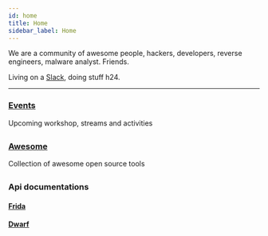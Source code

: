 ```yaml
---
id: home
title: Home
sidebar_label: Home
---
```


We are a community of awesome people, hackers, developers, reverse engineers, malware analyst. Friends.

Living on a [Slack](https://join.slack.com/t/resecret/shared_invite/zt-4sjjl4md-_M8AB5_tic~HTbFPY9oEFg), doing stuff h24.

---

<Div Class="row">
<Div Class="col" Style="margin-top: 1em">
    <h3><a href="events">Events</a></h3>
    Upcoming workshop, streams and activities
</Div>
</Div>

<Div Class="row" Style="margin-top: 2em">
<Div Class="col">
    <h3><a href="awesome">Awesome</a></h3>
    Collection of awesome open source tools
</Div>
</Div>

<Div Class="row" Style="margin-top: 2em">
<Div Class="col">
    <h3>Api documentations</h3>
    <h4><a href="frida">Frida</a></h4>
    <h4><a href="dwarf">Dwarf</a></h4>
</Div>
</Div>
